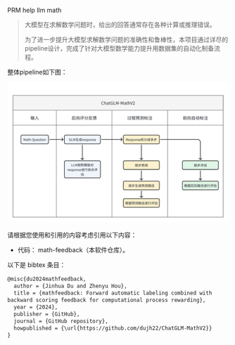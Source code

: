 PRM help llm math

> 大模型在求解数学问题时，给出的回答通常存在各种计算或推理错误。
>
> 为了进一步提升大模型求解数学问题的准确性和鲁棒性，本项目通过详尽的pipeline设计，完成了针对大模型数学能力提升用数据集的自动化制备流程。

整体pipeline如下图：

![](png/4.png)

请根据您使用和引用的内容考虑引用以下内容：

- 代码： math-feedback（本软件仓库）。

以下是 bibtex 条目：

```
@misc{du2024mathfeedback,
  author = {Jinhua Du and Zhenyu Hou},
  title = {mathfeedback: Forward automatic labeling combined with backward scoring feedback for computational process rewarding},
  year = {2024},
  publisher = {GitHub},
  journal = {GitHub repository},
  howpublished = {\url{https://github.com/dujh22/ChatGLM-MathV2}}
}
```
